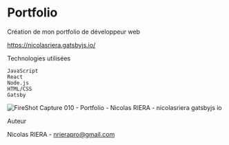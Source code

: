 <h1>Portfolio</h1>

Création de mon portfolio de développeur web

https://nicolasriera.gatsbyjs.io/

Technologies utilisées

    JavaScript
    React
    Node.js
    HTML/CSS
    Gatsby


![FireShot Capture 010 - Portfolio - Nicolas RIERA - nicolasriera gatsbyjs io](https://user-images.githubusercontent.com/80978348/233173569-4b26ea86-2abe-468e-b843-57bdabfddba0.jpg)

Auteur

Nicolas RIERA - nrierapro@gmail.com
